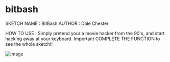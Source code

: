 # bitbash
  SKETCH NAME :  BitBash
  AUTHOR : Dale Chester   
  
  HOW TO USE :  Simply pretend your a movie hacker from the 90's,  and start hacking away at your keyboard.
  Important COMPLETE THE FUNCTION to see the whole sketch!!


![image](https://user-images.githubusercontent.com/77970786/125835307-82c405f0-4044-4273-8562-cc8db99fe624.png)
